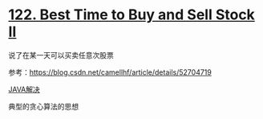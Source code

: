 

# [122. Best Time to Buy and Sell Stock II](https://leetcode.com/problems/best-time-to-buy-and-sell-stock-ii/)

说了在某一天可以买卖任意次股票

参考：<https://blog.csdn.net/camellhf/article/details/52704719>

[JAVA解决](/algorithms-java-example/src/main/java/space.mamba/leetcode/algorithms/No122_Best_Time_to_Buy_and_Sell_Stock_2.java)

典型的贪心算法的思想



